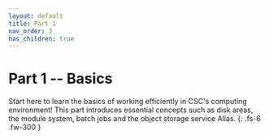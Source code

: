 ```yaml
---
layout: default
title: Part 1
nav_order: 3
has_children: true
---
```


# Part 1 -- Basics

Start here to learn the basics of working efficiently in CSC's computing
environment! This part introduces essential concepts such as disk areas, the
module system, batch jobs and the object storage service Allas.
{: .fs-6 .fw-300 }
